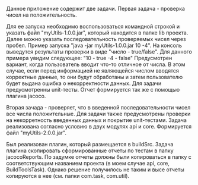 Данное приложение содержит две задачи. 
Первая задача - проверка чисел на положительность.

Для ее запуска необходимо воспользоваться командной строкой 
и указать файл "myUtils-1.0.0.jar", который находится в папке lib проекта.
Далее можно указать последовательность проверяемых чисел через пробел.
Пример запуска "java -jar myUtils-1.0.0.jar 10 -4".
На консоль выведутся результаты проверки в виде "число - true/false".
Для данного примера увидим следующее:
"10 - true
-4 - false"
Предусмотрен вариант, когда пользователь вводит что-то отличное от числа. 
В этом случае, если перед информацией не являющейся числом 
вводятся корректные данные, то они будут обработаны и затем пользователю будет 
выдана ошибка о некорректности данных. 
Для задачи предусмотренны unit-тесты. Отчет формируется так же с помощью плагина jacoco.

Вторая зачада - проверяет, что в введенной последовательности чисел 
все числа положительные. Для задачи также предусмотрены проверки на 
некорретность введенных данных и покрытие unit-тестами. 
Задача реализована согласно условию в двух модулях api и core. 
Формируется файл "myUtils-2.0.0.jar". 

Был реализован плагин, который размещается в buildSrc. 
Задача плагина скопировать сформированные отчеты по тестам 
в папку jacocoReports. По задумке отчеты должны были копироваться в папку 
с соответствующим названием проекта (в моем случае api, core, BuildToolsTask). 
Однако решение получилось не таким и высе отчеты копируются в нее 
(см. папки com.task, com.util). 